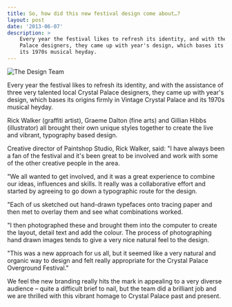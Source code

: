 ```yaml
---
title: So, how did this new festival design come about…?
layout: post
date: '2013-06-07'
description: >
    Every year the festival likes to refresh its identity, and with the assistance of three very talented local Crystal
    Palace designers, they came up with year's design, which bases its origins firmly in Vintage Crystal Palace and
    its 1970s musical heyday.
---
```


<img src="/images/blog/2013-06-07-cpof-design-team-web.jpg" alt="The Design Team" />

Every year the festival likes to refresh its identity, and with the assistance of three very talented local Crystal 
Palace designers, they came up with year's design, which bases its origins firmly in Vintage Crystal Palace and 
its 1970s musical heyday.

Rick Walker (graffiti artist), Graeme Dalton (fine arts) and Gillian Hibbs (illustrator) all brought their own 
unique styles together to create the live and vibrant, typography based design.

Creative director of Paintshop Studio, Rick Walker, said: "I have always been a fan of the festival and it's 
been great to be involved and work with some of the other creative people in the area.

"We all wanted to get involved, and it was a great experience to combine our ideas, influences and skills. It 
really was a collaborative effort and started by agreeing to go down a typographic route for the design.

"Each of us sketched out hand-drawn typefaces onto tracing paper and then met to overlay them and see what 
combinations worked.

"I then photographed these and brought them into the computer to create the layout, detail text and add the 
colour. The process of photographing hand drawn images tends to give a very nice natural feel to the design.

"This was a new approach for us all, but it seemed like a very natural and organic way to design and felt 
really appropriate for the Crystal Palace Overground Festival."

We feel the new branding really hits the mark in appealing to a very diverse audience – quite a difficult brief 
to nail, but the team did a brilliant job and we are thrilled with this vibrant homage to Crystal Palace past and present.
